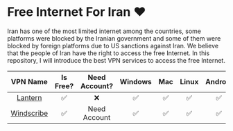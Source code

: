 # Free Internet For Iran ❤️ 

Iran has one of the most limited internet among the countries, some platforms were blocked by the Iranian government and some of them were blocked by foreign platforms due to US sanctions against Iran. We believe that the people of Iran have the right to access the free Internet. In this repository, I will introduce the best VPN services to access the free Internet.

|              **VPN Name**             | **Is Free?** | **Need Account?** | **Windows** | **Mac** | **Linux** | **Android** | **iOS** | **Browser Extension** |                 **Download**                |
|:-------------------------------------:|:------------:|:-----------------:|:-----------:|:---------:|:---------:|:-----------:|:-------:|:---------------------:|:-------------------------------------------:|
|     [Lantern](https://lantern.io/)    |       ✅      |         ❌         |      ✅      |     ✅     |     ✅     |      ✅      |    ✅    |           ❌           |   [Download](https://lantern.io/download)   |
| [Windscribe](https://windscribe.com/) |       ✅      |    Need Account   |      ✅      |     ✅     |     ✅     |      ✅      |    ✅    |           ✅           | [Download](https://windscribe.com/download) |
